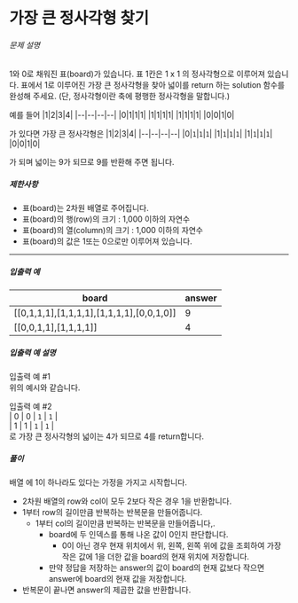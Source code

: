 # 가장 큰 정사각형 찾기
###### 문제 설명

1와 0로 채워진 표(board)가 있습니다. 표 1칸은 1 x 1 의 정사각형으로 이루어져 있습니다. 표에서 1로 이루어진 가장 큰 정사각형을 찾아 넓이를 return 하는 solution 함수를 완성해 주세요. (단, 정사각형이란 축에 평행한 정사각형을 말합니다.)

예를 들어
|1|2|3|4|
|--|--|--|--|
|0|1|1|1|
|1|1|1|1|
|1|1|1|1|
|0|0|1|0|

가 있다면 가장 큰 정사각형은
|1|2|3|4|
|--|--|--|--|
|0|`1`|`1`|`1`|
|1|`1`|`1`|`1`|
|1|`1`|`1`|`1`|
|0|0|1|0|

가 되며 넓이는 9가 되므로 9를 반환해 주면 됩니다.

##### 제한사항

-   표(board)는 2차원 배열로 주어집니다.
-   표(board)의 행(row)의 크기 : 1,000 이하의 자연수
-   표(board)의 열(column)의 크기 : 1,000 이하의 자연수
-   표(board)의 값은 1또는 0으로만 이루어져 있습니다.

----------

##### 입출력 예
|board|answer|
|--|--|
|[[0,1,1,1],[1,1,1,1],[1,1,1,1],[0,0,1,0]]|9|
|[[0,0,1,1],[1,1,1,1]]|4|

##### 입출력 예 설명

입출력 예 #1  
위의 예시와 같습니다.

입출력 예 #2  
| 0 | 0 |  `1`  |  `1`  |  
| 1 | 1 |  `1`  |  `1`  |  
로 가장 큰 정사각형의 넓이는 4가 되므로 4를 return합니다.

##### 풀이
배열 에 1이 하나라도 있다는 가정을 가지고 시작합니다.  
- 2차원 배열의 row와 col이 모두 2보다 작은 경우 1을 반환합니다.
- 1부터 row의 길이만큼 반복하는 반복문을 만들어줍니다.
	- 1부터 col의 길이만큼 반복하는 반복문을 만들어줍니다,.
		- board에 두 인덱스를 통해 나온 값이 0인지 판단합니다.
			- 0이 아닌 경우 현재 위치에서 위, 왼쪽, 왼쪽 위에 값을 조회하여 가장 작은 값에 1을 더한 값을 board의 현재 위치에 저장합니다.
		- 만약 정답을 저장하는 answer의 값이 board의 현재 값보다 작으면 answer에 board의 현재 값을 저장합니다.
- 반복문이 끝나면 answer의 제곱한 값을 반환합니다.